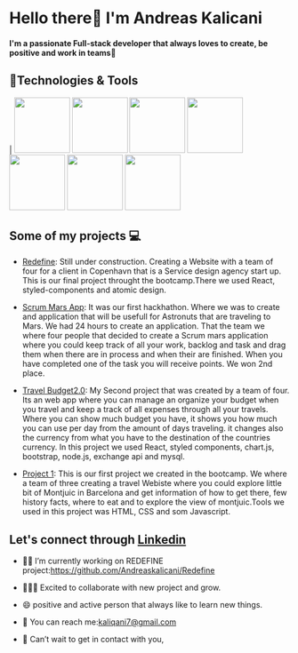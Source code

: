 # Hello there:wave: I'm Andreas Kalicani
**<h4>I'm a passionate Full-stack developer that always loves to create, be positive and  work in teams:pray:</h4>**
## :wrench:Technologies & Tools
| <img src="https://doc.castsoftware.com/download/thumbnails/418185647/CAST_ReactJS_Application.jpg?version=1&modificationDate=1593447628930&api=v2" width="100px" height="100px"/>
<img src="https://fs.siteor.com/javatech/files/layout/assan/vavatech/img/content/css_nowe_logo.png?1615208030" height="100px" width="100px"/>
<img src="https://upload.wikimedia.org/wikipedia/commons/thumb/6/61/HTML5_logo_and_wordmark.svg/2048px-HTML5_logo_and_wordmark.svg.png" height="100px" width="100px" />
<img src="https://upload.wikimedia.org/wikipedia/commons/thumb/9/99/Unofficial_JavaScript_logo_2.svg/480px-Unofficial_JavaScript_logo_2.svg.png" height="100px" width="100px"/>
<img src="https://mpng.subpng.com/20180531/sas/kisspng-bootstrap-react-software-framework-javascript-fron-5b0f9b1ab26fd7.9058729715277494027309.jpg" width="100px" height="100px" />
<img src="https://cdn.pixabay.com/photo/2015/04/23/17/41/node-js-736399_960_720.png" height="100px" width="100px"/>
<img src="https://download.logo.wine/logo/MySQL/MySQL-Logo.wine.png" width="100px" height="100px"/> 

## Some of my projects :computer:	
* [Redefine](https://github.com/Andreaskalicani/Redefine): Still under construction. Creating a Website with a team of four for a client in Copenhavn that is a Service design agency start up. This is our final project throught the bootcamp.There we used React, styled-components and atomic design. 

* [Scrum Mars App](https://github.com/Andreaskalicani/hackathon11.05.2021): It was our first hackhathon. Where we was to create and application that will be usefull for Astronuts that are traveling to Mars.  We had 24 hours to create an application. That the team we where four people that decided to create a Scrum mars application where you could keep track of all your work, backlog and task and drag them when there are in process and when their are finished. When you have completed one of the task you will receive points. We won 2nd place.   

* [Travel Budget2.0](https://github.com/Andreaskalicani/travelbudget2.0): My Second project that was created by a team of four. Its an web app where you can manage an organize your budget when you travel and keep a track of all expenses through all your travels. Where you can show much budget you have, it shows you how much you can use per day from the amount of days traveling. it changes also the currency from what you have to the destination of the countries currency. In this project we used React, styled components, chart.js, bootstrap, node.js, exchange api  and mysql. 

* [Project 1](https://github.com/saravalencia/Project1): This is our first project we created in the bootcamp. We where a team of three creating a travel Webiste  where you could explore little bit of Montjuic in Barcelona and get information of how to get there, few history facts, where to eat and to explore the view of montjuic.Tools we used in this project was HTML, CSS and som Javascript. 


## Let's connect through [Linkedin](https://www.linkedin.com/in/andreas-gjertsen-kalicani-59b980211/)

* :man_factory_worker: I’m currently working on REDEFINE project:https://github.com/Andreaskalicani/Redefine

* :people_holding_hands: Excited to collaborate with new project and grow.  

* :smile: positive and active person that always like to learn new things. 

* :envelope_with_arrow: You can reach me:kaliqani7@gmail.com

* :handshake: Can’t wait to get in contact with you, 

 
